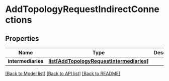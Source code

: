 # AddTopologyRequestIndirectConnections

## Properties
Name | Type | Description | Notes
------------ | ------------- | ------------- | -------------
**intermediaries** | [**list[AddTopologyRequestIntermediaries]**](AddTopologyRequestIntermediaries.md) |  | [optional] 

[[Back to Model list]](../README.md#documentation-for-models) [[Back to API list]](../README.md#documentation-for-api-endpoints) [[Back to README]](../README.md)


